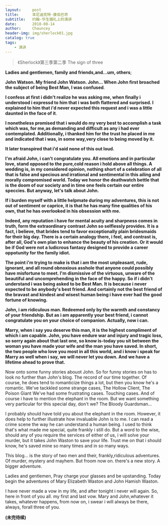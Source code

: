 ```yaml
---
layout:     post   				    
title:      本尼迪克特·康伯巴奇 				
subtitle:   约翰·华生婚礼上的演讲 
date:       2018-08-14 				
author:     Chauncey 						
header-img: img/sherlock01.jpg 	
catalog: true 						
tags:							
    - 演讲
---
```


>《Sherlock》第三季第二季 The sign of three  

**Ladies and gentlemen, family and friends,and...um, others**;

**John Watson. My friend John Watson. John... When John first broached the subject of being Best Man, I was confused**.

**I confess at first i didn't realize he was asking me, when finally i understood i expressd to him that i was both flattered and surprised. I explained to him that i'd never expected this request and i was a little daunted in the face of it**.

**I nonetheless promised that i would do my very best to accomplish a task which was, for me,as demanding and difficult as any i had ever contemplated. Additionally, i thanked him for the trust he placed in me and indicated that i was, in some way,very close to being moved by it.**

**It later transpired that i'd said none of this out loud.**

**I'm afraid John, i can't congratulate you. All emotions and in  particular love, stand opposed to the pure,cold reason i hold above all things. A wedding is, in my considered opinion, nothing short of a celebration of all that is false and specious and irrational and sentimental in this ailing and morally compromised world. Today we honor the deathwatch bettle that is the doom of our society and in time one feels certain our entire speccies. But anyway, let's talk about John.**

**If i burden myself with a little helpmate during my adventures, this is not out of sentiment or caprice, it is that he has many fine qualities of his own, that he has overlooked in  his obsession with me.**

**Indeed, any reputation i have for mental acuity and sharpness comes in truth, form the extraordinary contrast John so selflessly provides. It is a fact, i believe, that brides tend to favor exceptionally plain bridesmaids for their big day. There is a certain analogy there, i feel, and contrast is, after all, God's own plan to enhance the beauty of his creation. Or it would be if God were not a ludicrous fantasy designed to provide a career oppotunity for the family idiot.** 

**The point i'm trying to make is that i am the most unpleasant, rude, ignorant, and all round obnoxious asshole that anyone could possibly have misfortune to meet. I'm dismissive of the virtuous, unware of the beautiful and uncomprehending in the face of the happy. So if i didn't understand i was being asked to be Best Man. It is because i never expected to be anybody's best friend. And certainly not the best friend of the bravast and kindest and wisest human being i have ever had the good fortune of knowing.**

**John, i am ridiculous man. Redeemed only by the warmth and constancy of your friendship. But as i am apparently your best friend, i cannot congratulate you on your choice of companion. Actually, now i can.**

**Marry, when i say you deserve this man, it is the highest compliment of which i am capable. John, you have endure war and injury and tragic loss, so sorry again about that last one, so know is-today you sit between the woman you have made your wife and the man you have saved. In short, the two people who love you most in all this world, and i know i speak for Marry as well when i say, we will never let you down. And we have a lifetime ahead to prove that.**

Now onto some funny stories abouot John. So for funny stories on has to look no further than John's blog. The record of our time together. Of course, he does tend to romanticize things a lot, but then you know he's a romantic. We've tackkled some strange cases, The Hollow Client, The Poison Giant We've had some frustrating cases. Touching cases. And of course i have to mention the elephant in the room. But we want something very particular for this special day, don't we? The Bloody Guardsman...

I probably should have told you about the elephant in the room. However, it does help to further illustrate how invaluable John is to me. I can read a crime scene the way he can understand a human being. I used to think that's what made me special, quite frankly i still do. But a word to the wise, should any of you require the services of either of us, i will solve your murder, but it takes John Waston to save your life. Trust me on that i should know, he's saved mine so many times and in so many ways.

This blog... is the story of two men and their, frankly,ridiculous adventures. Of murder, mystery and mayhem. But froom now on. there's a new story. A bigger adventure.

Ladies and gentlemen, Pray charge your glasses and be upstanding. Today begin the adventures of Mary Elizabeth Waston and John Hamish Waston.

I have never made a vow in my life, and after tonight i never will again. So, here in front of you all. my first and last vow. Mary and John,whatever it takes, whatever happens, from now on, i swear i will always be there, always, forall three of you.



**(未完待续)**



